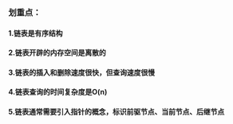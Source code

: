 ### 划重点：

#### 1.链表是有序结构
#### 2.链表开辟的内存空间是离散的
#### 3.链表的插入和删除速度很快，但查询速度很慢
#### 4.链表查询的时间复杂度是O(n)
#### 5.链表通常需要引入指针的概念，标识前驱节点、当前节点、后继节点
